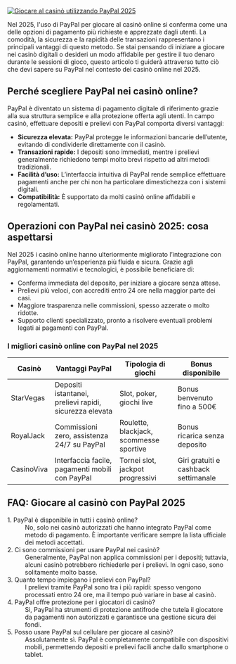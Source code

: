 [![Giocare al casinò utilizzando PayPal 2025](https://123-caf.pages.dev/gitsignup.png)](https://vrmoo.ru/Bt82HjjY)

<p>Nel 2025, l'uso di PayPal per giocare al casinò online si conferma come una delle opzioni di pagamento più richieste e apprezzate dagli utenti. La comodità, la sicurezza e la rapidità delle transazioni rappresentano i principali vantaggi di questo metodo. Se stai pensando di iniziare a giocare nei casinò digitali o desideri un modo affidabile per gestire il tuo denaro durante le sessioni di gioco, questo articolo ti guiderà attraverso tutto ciò che devi sapere su PayPal nel contesto dei casinò online nel 2025.</p>  <h2>Perché scegliere PayPal nei casinò online?</h2> <p>PayPal è diventato un sistema di pagamento digitale di riferimento grazie alla sua struttura semplice e alla protezione offerta agli utenti. In campo casinò, effettuare depositi e prelievi con PayPal comporta diversi vantaggi:</p> <ul> <li><strong>Sicurezza elevata:</strong> PayPal protegge le informazioni bancarie dell’utente, evitando di condividerle direttamente con il casinò.</li> <li><strong>Transazioni rapide:</strong> I depositi sono immediati, mentre i prelievi generalmente richiedono tempi molto brevi rispetto ad altri metodi tradizionali.</li> <li><strong>Facilità d’uso:</strong> L’interfaccia intuitiva di PayPal rende semplice effettuare pagamenti anche per chi non ha particolare dimestichezza con i sistemi digitali.</li> <li><strong>Compatibilità:</strong> È supportato da molti casinò online affidabili e regolamentati.</li> </ul>  <h2>Operazioni con PayPal nei casinò 2025: cosa aspettarsi</h2> <p>Nel 2025 i casinò online hanno ulteriormente migliorato l’integrazione con PayPal, garantendo un’esperienza più fluida e sicura. Grazie agli aggiornamenti normativi e tecnologici, è possibile beneficiare di:</p> <ul> <li>Conferma immediata del deposito, per iniziare a giocare senza attese.</li> <li>Prelievi più veloci, con accrediti entro 24 ore nella maggior parte dei casi.</li> <li>Maggiore trasparenza nelle commissioni, spesso azzerate o molto ridotte.</li> <li>Supporto clienti specializzato, pronto a risolvere eventuali problemi legati ai pagamenti con PayPal.</li> </ul>  <h3>I migliori casinò online con PayPal nel 2025</h3> <table> <thead> <tr> <th>Casinò</th> <th>Vantaggi PayPal</th> <th>Tipologia di giochi</th> <th>Bonus disponibile</th> </tr> </thead> <tbody> <tr> <td>StarVegas</td> <td>Depositi istantanei, prelievi rapidi, sicurezza elevata</td> <td>Slot, poker, giochi live</td> <td>Bonus benvenuto fino a 500€</td> </tr> <tr> <td>RoyalJack</td> <td>Commissioni zero, assistenza 24/7 su PayPal</td> <td>Roulette, blackjack, scommesse sportive</td> <td>Bonus ricarica senza deposito</td> </tr> <tr> <td>CasinoViva</td> <td>Interfaccia facile, pagamenti mobili con PayPal</td> <td>Tornei slot, jackpot progressivi</td> <td>Giri gratuiti e cashback settimanale</td> </tr> </tbody> </table>  <h2>FAQ: Giocare al casinò con PayPal 2025</h2> <dl>   <dt>1. PayPal è disponibile in tutti i casinò online?</dt>   <dd>No, solo nei casinò autorizzati che hanno integrato PayPal come metodo di pagamento. È importante verificare sempre la lista ufficiale dei metodi accettati.</dd>    <dt>2. Ci sono commissioni per usare PayPal nei casinò?</dt>   <dd>Generalmente, PayPal non applica commissioni per i depositi; tuttavia, alcuni casinò potrebbero richiederle per i prelievi. In ogni caso, sono solitamente molto basse.</dd>    <dt>3. Quanto tempo impiegano i prelievi con PayPal?</dt>   <dd>I prelievi tramite PayPal sono tra i più rapidi: spesso vengono processati entro 24 ore, ma il tempo può variare in base al casinò.</dd>    <dt>4. PayPal offre protezione per i giocatori di casinò?</dt>   <dd>Sì, PayPal ha strumenti di protezione antifrode che tutela il giocatore da pagamenti non autorizzati e garantisce una gestione sicura dei fondi.</dd>    <dt>5. Posso usare PayPal sul cellulare per giocare al casinò?</dt>   <dd>Assolutamente sì. PayPal è completamente compatibile con dispositivi mobili, permettendo depositi e prelievi facili anche dallo smartphone o tablet.</dd> </dl>